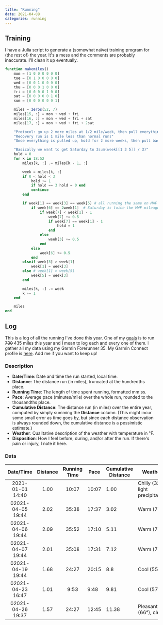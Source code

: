 ```yaml
---
title: "Running"
date: 2021-04-08
categories: running
---
```


## Training

I have a Julia script to generate a (somewhat naïve) training program for (the rest of) the year.
It's a mess and the comments are probably inaccurate.
I'll clean it up eventually.

```julia
function makemiles()
    mon = [1 0 0 0 0 0 0]
    tue = [0 1 0 0 0 0 0]
    wed = [0 0 1 0 0 0 0]
    thu = [0 0 0 1 0 0 0]
    fri = [0 0 0 0 1 0 0]
    sat = [0 0 0 0 0 1 0]
    sun = [0 0 0 0 0 0 1]

    miles = zeros(52, 7)
    miles[15, :] = mon + wed + fri
    miles[16, :] = mon + wed + fri + sat
    miles[17, :] = mon + wed + fri + 2sat

    "Protocol: go up 2 more miles at 1/2 mile/week, then pull everything up by a half mile a week"
    "Recovery run is 1 mile less than normal runs"
    "Once everything is pulled up, hold for 2 more weeks, then pull back 2 miles on the long run"

    "Basically we want to get Saturday to 2sum(week[[1 3 5]] / 3)"
    hold = 0
    for k in 18:52
        miles[k, :] .= miles[k - 1, :]

        week = miles[k, :]
        if 0 < hold < 3
            hold += 1
            if hold == 3 hold = 0 end
            continue
        end

        if week[1] == week[3] == week[5] # all running the same on MWF
            if week[6] == 2week[1]  # Saturday is twice the MWF mileage
                if week[7] < week[1] - 1
                    week[7] += 0.5
                    if week[7] == week[1] - 1
                        hold = 1
                    end
                else
                    week[3] += 0.5
                end
            else
                week[6] += 0.5
            end
        elseif week[3] > week[1]
            week[1] = week[3]
        else # week[1] > week[5]
            week[5] = week[3]
        end

        miles[k, :] .= week
        k += 1
    end

    miles
end
```

## Log

This is a log of all the running I've done this year.
One of my [goals](/about/#my-goals) is to run ~~730~~ 435 miles this year and I mean to log each and every one of them.
I gather all my data using my Garmin Forerunner 35.
My Garmin Connect profile is [here][gc-profile].
Add me if you want to keep up!

### Description

- **Date/Time**: Date and time the run started, local time.
- **Distance**: The distance run (in miles), truncated at the hundredths place.
- **Running Time**: The length of time spent running, formatted mm:ss.
- **Pace**: Average pace (minutes/mile) over the whole run, rounded to the thousandths place.
- **Cumulative Distance**: The distance run (in miles) over the entire year, computed by simply summing the **Distance** column.
  (This might incur some small error as time goes by, but since each distance observation is always rounded down, the cumulative distance is a pessimistic estimate.)
- **Weather**: Qualitative description of the weather with temperature in °F.
- **Disposition**: How I feel before, during, and/or after the run.
  If there's pain or injury, I note it here.

### Data


|    Date/Time     | Distance | Running Time | Pace  | Cumulative Distance | Weather                           | Disposition |
|:----------------:|:--------:|:------------:|-------|---------------------|-----------------------------------|-------------|
| 2021-01-01 14:40 | 1.00     | 10:07        | 10:07 | 1.00                | Chilly (32°), light precipitation | OK          |
| 02021-04-05 19:44| 2.02     | 35:38        | 17:37 | 3.02                | Warm (72°)                        | Relaxed     |
| 02021-04-06 19:44| 2.09     | 35:52        | 17:10 | 5.11                | Warm (70°)                        | Relaxed     |
| 02021-04-07 19:44| 2.01     | 35:08        | 17:31 | 7.12                | Warm (77°)                        | Relaxed     |
| 02021-04-19 19:44| 1.68     | 24:27        | 20:15 | 8.8                 | Cool (55°)                        | Motivated   |
| 02021-04-23 16:47| 1.01     | 9:53         | 9:48  | 9.81                | Cool (57°)                        | Energized   |
| 02021-04-26 19:37| 1.57     | 24:27        | 12:45 | 11.38               | Pleasant (66°), clear             | Motivated   |

[gc-profile]: https://connect.garmin.com/modern/profile/6c222f05-ac98-4ead-be9c-781ed50dce85